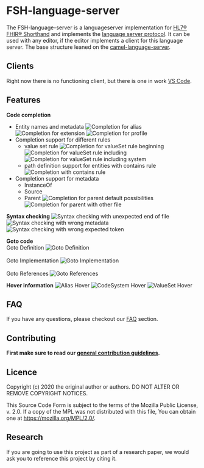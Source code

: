 # FSH-language-server

The FSH-language-server is a languageserver implementation for 
[HL7® FHIR® Shorthand](http://hl7.org/fhir/uv/shorthand/STU1/) 
and implements the [language server protocol](https://microsoft.github.io/language-server-protocol/).
It can be used with any editor, if the editor implements a client for this language server. The base structure leaned on the [camel-language-server](https://github.com/camel-tooling/camel-language-server/tree/master).

## Clients
Right now there is no functioning client, but there is one in work [VS Code](https://github.com/FHOOEAIST/Itamae).

## Features

**Code completion**
* Entity names and metadata
![Completion for alias](./images/aliasCompletion.png "Completion for alias")
![Completion for extension](./images/extensionCompletion.png "Completion for extension")
![Completion for profile](./images/profileCompletion.png "Completion for profile")
* Completion support for different rules
    * value set rule
      ![Completion for valueSet rule beginning](./images/vsRuleCompletion1.png "Completion for valueSet rule beginning")
      ![Completion for valueSet rule including](./images/vsRuleCompletion2.png "Completion for valueSet rule including")
      ![Completion for valueSet rule including system](./images/vsRuleCompletion3.png "Completion for valueSet rule including system")
    * path definition support for entities with contains rule
      ![Completion with contains rule](./images/sdRuleCompletionWithContainsRule.png "Completion with contains rule")
* Completion support for metadata
    * InstanceOf
    * Source
    * Parent
      ![Completion for parent default possibilities](./images/parentCompletion.png "Completion for parent default possibilities")
      ![Completion for parent with other file](./images/parentCompletionWithOtherFile.png "Completion for parent with other file")


**Syntax checking**
![Syntax checking with unexpected end of file](./images/syntaxCheckingEOF.png "Syntax checking with unexpected end of file")
![Syntax checking with wrong metadata](./images/syntaxCheckingWrongMetadata.png "Syntax checking with wrong metadata")
![Syntax checking with wrong expected token](./images/syntaxCheckingWrongToken.png "Syntax checking with wrong expected token")


**Goto code** \
Goto Definition
![Goto Definition](./images/goToDefinition.gif "Goto Definition") \
\
Goto Implementation
![Goto Implementation](./images/goToImplementation.gif "Goto Implementation")\
\
Goto References
![Goto References](./images/goToReferences.gif "Goto References")

**Hover information**
![Alias Hover](./images/aliasHover.png "Alias Hover")
![CodeSystem Hover](./images/codeSystemHover.png "CodeSystem Hover")
![ValueSet Hover](./images/valueSetHover.png "ValueSet Hover")

## FAQ

If you have any questions, please checkout our [FAQ](https://fhooeaist.github.io/seshat/faq.html) section.

## Contributing

**First make sure to read our [general contribution guidelines](https://fhooeaist.github.io/CONTRIBUTING.html).**
   
## Licence

Copyright (c) 2020 the original author or authors.
DO NOT ALTER OR REMOVE COPYRIGHT NOTICES.

This Source Code Form is subject to the terms of the Mozilla Public
License, v. 2.0. If a copy of the MPL was not distributed with this
file, You can obtain one at https://mozilla.org/MPL/2.0/.

## Research

If you are going to use this project as part of a research paper, we would ask you to reference this project by citing
it.
